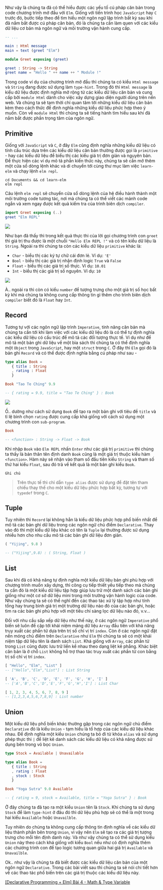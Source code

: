 Như vậy là chúng ta đã có thể hiểu được các yếu tố cú pháp căn bản trong code chương trình mở đầu với `Elm`. Giống với tiến trình học `JavaScript` hay `C` trước đó, bước tiếp theo để tìm hiểu một ngôn ngữ lập trình bất kỳ sau khi đã nắm bắt được cú pháp căn bản, đó là chúng ta cần làm quen với các kiểu dữ liệu cơ bản mà ngôn ngữ và môi trường vận hành cung cấp.

```Documents/learn-elm/src/Main.elm
-- ...

main : Html message
main = text (greet "Elm")
```

```Documents/learn-elm/src/Greet.elm
module Greet exposing (greet)

greet : String -> String
greet name = "Hello " ++ name ++ " Module !"
```

Trong code ví dụ của chương trình mở đầu thì chúng ta có kiểu `Html message` và `String` đang được sử dụng làm `type-hint`. Trong đó thì `Html message` là kiểu dữ liệu được định nghĩa mở rộng từ các kiểu dữ liệu căn bản và cung cấp bởi `module Html` dành cho việc xây dựng giao diện người dùng trên nền web. Và chúng ta sẽ tạm thời chỉ quan tâm tới những kiểu dữ liệu căn bản kèm theo cách thức để định nghĩa những kiểu dữ liệu phức hợp theo ý muốn. Còn về `module Html` thì chúng ta sẽ tiếng hành tìm hiểu sau khi đã nắm bắt được phần trọng tâm của ngôn ngữ.

## Primitive

Giống với `JavaScript` và `C`, ở đây `Elm` cũng định nghĩa những kiểu dữ liệu có tính cấu trúc dựa trên các kiểu dữ liệu căn bản thường được gọi là `primitive` - hay các kiểu dữ liệu để biểu thị các kiểu giá trị đơn giản và nguyên bản. Để thực hiện các ví dụ mô tả phần kiến thức này, chúng ta sẽ cần mở thêm một cửa sổ dòng lệnh khác và di chuyển tới cùng thư mục làm việc `learn-elm` và chạy lệnh `elm repl`.

```CMD|Terminal.io
cd Documents && cd learn-elm
elm repl
```

Câu lệnh `elm repl` sẽ chuyển cửa sổ dòng lệnh của hệ điều hành thành một môi trường code tương tác, nơi mà chúng ta có thể viết các mảnh code ngắn và xem ngay được kết quả kiểm tra của trình biên dịch `compiler`.

```REPL.elm
import Greet exposing (..)
greet "Elm REPL"
```

![](https://images.viblo.asia/6e106e4e-2ba4-4820-a752-819fb6c88770.png)

Như bạn đã thấy thì trong kết quả thực thi của lời gọi chương trình con `greet` thì giá trị thu được là một chuỗi `"Hello Elm REPL !"` và có tên kiểu dữ liệu là `String`. Ngoài ra thì chúng ta còn các kiểu dữ liệu `primitive` khác là:

- `Char` - biểu thị các ký tự chữ cái đơn lẻ. Ví dụ: `'E'`
- `Bool` - biểu thị các giá trị nhận định logic `True` và `False`
- `Float` - biểu thị các giá trị số thực. Ví dụ: `10.01`
- `Int` - biểu thị các giá trị số nguyên. Ví dụ: `10`

![](https://images.viblo.asia/4aa8c717-9337-4e4c-b4d8-fdd81d23a773.png)

À.. ngoài ra thì còn có kiểu `number` để tượng trưng cho một giá trị số học bất kỳ khi mà chúng ta không cung cấp thông tin gì thêm cho trình biên dịch `compiler` biết đó là `Float` hay `Int`.

## Record

Tương tự với các ngôn ngữ lập trình `Imperative`, tính năng căn bản mà chúng ta cần tới khi làm việc với các kiểu dữ liệu đó là có thể tự định nghĩa các kiểu dữ liệu có cấu trúc để mô tả các đối tượng thực tế. Ví dụ như để mô tả một bản ghi dữ liệu về một bìa sách thì chúng ta có thể định nghĩa một `Object` trong `JavaScript`, hay một `struct` trong `C`. Ở đây thì `Elm` gọi đó là bản ghi `Record` và có thể được định nghĩa bằng cú pháp như sau -

```REPL.elm
type alias Book =
   { title : String
   , rating : Float
   }

Book "Tao Te Ching" 9.9

-- { rating = 9.9, title = "Tao Te Ching" } : Book
```

![](https://images.viblo.asia/0122868e-ee40-4368-b305-a3e6dd031700.png)

Ồ.. dường như cách sử dụng `Book` để tạo ra một bản ghi với tiêu đề `title` và tỉ lệ bình chọn `rating` được cung cấp khá giống với cách sử dụng một chương trình con `sub-program`.

```REPL.elm
Book

-- <function> : String -> Float -> Book
```

Khi nhập `Book` vào `Elm REPL` nhấn `Enter` như các giá trị `primitive` thì chúng ta thấy là bản thân tên định danh `Book` cũng là một giá trị thuộc kiểu hàm `<function>`. Hàm này sẽ nhận vào tham số đầu tiên kiểu `String` và tham số thứ hai kiểu `Float`, sau đó trả về kết quả là một bản ghi kiểu `Book`.

`Ghi chú`
> Trên thực tế thì chỉ dẫn `type alias` được sử dụng để đặt tên tham chiếu thay thế cho một kiểu dữ liệu phức hợp bất kỳ, tương tự với `typedef` trong `C`.  

## Tuple

Tuy nhiên thì `Record` lại không hẳn là kiểu dữ liệu phức hợp phổ biến nhất để mô tả các bản ghi dữ liệu trong các ngôn ngữ chủ điểm `Declarative`. Thay vào đó thì một kiểu dữ liệu khác có tên là `Tuple` lại thường được sử dụng nhiều hơn cho nhu cầu mô tả các bản ghi dữ liệu đơn giản.

```REPL.elm
( "Yijing", 9.8 )

-- ("Yijing",9.8) : ( String, Float )
```

## List

Sau khi đã có khả năng tự định nghĩa một kiểu dữ liệu bản ghi phù hợp với chương trình muốn xây dựng, thì công cụ tiếp thiết yếu tiếp theo mà chúng ta cần đó là một kiểu dữ liệu tập hợp giúp lưu trữ một danh sách các bản ghi giống như một cơ sở dữ liệu mini trong môi trường vận hành logic của code. Như vậy chúng ta sẽ có thể nghĩ đến các thao tác xử lý tập hợp như tính tổng hay trung bình giá trị một trường dữ liệu nào đó của các bản ghi, hoặc tìm ra các bản ghi phù hợp với một tiêu chí sàng lọc dữ liệu nào đó, v.v...

Đối với nhu cầu sắp xếp dữ liệu như thế này, ở các ngôn ngữ `Imperative` phổ biến sẽ luôn đề cập tới khái niệm mảng dữ liệu `Array` đầu tiên với khả năng truy xuất các phần tử dựa trên trị số chỉ vị trí `index`. Còn ở các ngôn ngữ đặt nền móng chủ điểm trên `Declarative` như `Elm` thì chúng ta sẽ có một khái niệm tập dữ liệu tên là danh sách `List`. Khá giống với `Array`, các phần tử trong `List` cũng được lưu trữ liền kề nhau theo dạng liệt kê phẳng. Khác biệt căn bản là ở chỗ `List` không hỗ trợ thao tác truy xuất các phần tử con bằng trị số chỉ vị trí `index`.

```REPL.elm
[ "Hello", "Elm", "List" ]
-- ["Hello","Elm","List"] : List String

[ 'A', 'B', 'C', 'D', 'E', 'F', 'G', 'H', 'I' ]
-- ['A','B','C','D','E','F','G','H','I'] : List Char

[ 1, 2, 3, 4, 5, 6, 7, 8, 9 ]
-- [1,2,3,4,5,6,7,8,9] : List number
```

## Union

Một kiểu dữ liệu phổ biến khác thường gặp trong các ngôn ngữ chủ điểm `Declarative` đó là kiểu `Union` - tạm hiểu là tổ hợp của các kiểu dữ liệu khác nhau. Để định nghĩa một kiểu `Union` chúng ta bỏ đi từ khóa `alias` và sử dụng phép thực thi `|` để liệt kê danh sách các kiểu dữ liệu có khả năng được sử dụng bên trong vỏ bọc `Union`.

```REPL.elm
type Stock = Available | Unavailable

type alias Book =
   { title : String
   , rating : Float
   , stock : Stock
   }

Book "Yoga Sutra" 9.0 Available

-- { rating = 9, stock = Available, title = "Yoga Sutra" } : Book
```

Ở đây chúng ta đã tạo ra một kiểu `Union` tên là `Stock`. Khi chúng ta sử dụng `Stock` để làm `type-hint` ở đâu đó thì dữ liệu phù hợp sẽ có thể là một trong hai kiểu `Available` hoặc `Unavailble`.

Tuy nhiên do chúng ta không cung cấp thông tin định nghĩa về các kiểu dữ liệu thành phần bên trong `Union`, vì vậy nên `Elm` sẽ tạo ra các giá trị tượng trưng cho mỗi tên định danh này. Và như vậy chúng ta có thể sử dụng kiểu `Union` này theo cách khá giống với kiểu `Bool` nếu như có định nghĩa thêm các chương trình con để tạo logic tương quan giữa hai giá trị `Available` và `Unavailble`.

Ok.. như vậy là chúng ta đã biết được các kiểu dữ liệu căn bản của một ngôn ngữ `Declarative`. Trong các bài viết sau thì chúng ta sẽ nói chi tiết hơn về các thao tác phổ biến trên các giá trị thuộc các kiểu dữ liệu này.

[[Declarative Programming + Elm] Bài 4 - Math & Type Variable](https://viblo.asia/p/zXRJ8jq5VGq)